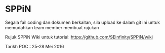# SPPiN

Segala fail coding dan dokumen berkaitan, sila upload ke dalam git ini untuk memudahkan team member membuat rujukan

Rujuk SPPiN Wiki untuk tutorial:
https://github.com/SEInfinity/SPPiN/wiki

Tarikh POC : 25-28 Mei 2016
